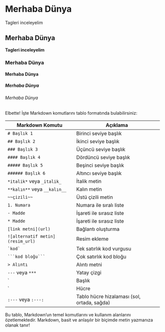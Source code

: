 # Merhaba Dünya
Tagleri inceleyelim
## Merhaba Dünya
**Tagleri inceleyelim**
### Merhaba Dünya
#### Merhaba Dünya
##### Merhaba Dünya
###### Merhaba Dünya

Elbette! İşte Markdown komutlarını tablo formatında bulabilirsiniz:

| Markdown Komutu             | Açıklama                                         |
|-----------------------------|--------------------------------------------------|
| `# Başlık 1`                | Birinci seviye başlık                            |
| `## Başlık 2`               | İkinci seviye başlık                             |
| `### Başlık 3`              | Üçüncü seviye başlık                             |
| `#### Başlık 4`             | Dördüncü seviye başlık                           |
| `##### Başlık 5`            | Beşinci seviye başlık                            |
| `###### Başlık 6`           | Altıncı seviye başlık                            |
| `*italik*` veya `_italik_` | İtalik metin                                    |
| `**kalın**` veya `__kalın__`| Kalın metin                                   |
| `~~çizili~~`                | Üstü çizili metin                                |
| `1. Numara`                 | Numara ile sıralı liste                          |
| `- Madde`                   | İşareti ile sırasız liste                        |
| `* Madde`                   | İşareti ile sırasız liste                        |
| `[link metni](url)`        | Bağlantı oluşturma                              |
| `![alternatif metin](resim_url)` | Resim ekleme                              |
| `` `kod` ``                 | Tek satırlık kod vurgusu                        |
| ```` ```kod bloğu``` ````  | Çok satırlık kod bloğu                          |
| `> Alıntı`                  | Alıntı metni                                    |
| `---` veya `***`           | Yatay çizgi                                      |
| `| Başlık  | Başlık |`      | Tablo başlıkları oluşturma                      |
| `| Hücre  | Hücre |`        | Tablo hücreleri oluşturma                        |
| `:---` veya `:---:`        | Tablo hücre hizalaması (sol, ortada, sağda)     |

Bu tablo, Markdown’un temel komutlarını ve kullanım alanlarını özetlemektedir. Markdown, basit ve anlaşılır bir biçimde metin yazmanıza olanak tanır!
